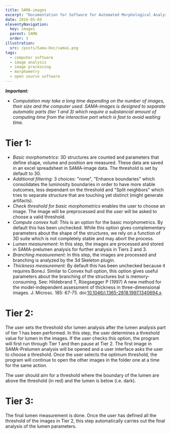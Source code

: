 ```yaml
---
title: SAMA-images
excerpt: "Documentation for Software for Automated Morphological Analysis : configuration and launch of the image analysis."
date: 2016-05-04
eleventyNavigation:
  key: images
  parent: SAMA
  order: 3
illustration: 
  src: /posts/Sama-Doc/sama1.png
tags: 
  - computer software
  - image analysis
  - image processing
  - morphometry
  - open source software
---
```


_**Important:**_

*   _Computation may take a long time depending on the number of images, their size and the computer used. SAMA-images is designed to separate automatic parts (tier 1 and 3) which require a substancial amount of computing time from the interactive part which is fast to avoid waiting time._

# Tier 1:

*   *Basic morphometrics:* 3D structures are counted and parameters that define shape, volume and position are measured. These data are saved in an excel spreadsheet in SAMA-image data. The threshold is set by default to 30.
*   *Additional filtering:* 3 choices: "none", "Enhance boundaries" which consolidates the luminosity boundaries in order to have more stable outcomes, less dependant on the threshold and "Split neighbors" which tries to separate structure that are touching yet distinct (might generate artifacts).
*   *Check threshold for basic morphometrics* enables the user to choose an image. The image will be preprocessed and the user will be asked to choose a valid threshold.
*   *Compute convex hull:* This is an option for the basic morphometrics. By default this has been unchecked. While this option gives complementary parameters about the shape of the structures, we rely on a function of 3D suite which is not completely stable and may abort the process.
*   *Lumen measurement:* In this step, the images are processed and stored in SAMA-prelumen analysis for further analysis in Tiers 2 and 3.
*   *Branching measurement:* In this step, the images are processed and branching is analyzed by the 3d Skeleton plugin.
*   *Thickness measurement:* By default this has been unchecked because it requires BoneJ. Similar to Convex hull option, this option gives useful parameters about the branching of the structures but is memory-consuming. See: Hildebrand T, Rüegsegger P (1997) A new method for the model-independent assessment of thickness in three-dimensional images. J. Microsc. 185: 67-75\. doi:[10.1046/j.1365-2818.1997.1340694.x](https://doi.org/10.1046/j.1365-2818.1997.1340694.x).

# Tier 2:

The user sets the threshold sfor lumen analysis after the lumen analysis part of tier 1 has been performed. In this step, the user determines a threshold value for lumen in the images. If the user checks this option, the program will first run through Tier 1 and then pause at Tier 2\. The first image in SAMA-Prelumen analysis will be opened and a user interface asks the user to choose a threshold. Once the user selects the optimum threshold, the program will continue to open the other images in the folder one at a time for the same action.

The user should aim for a threshold where the boundary of the lumen are above the threshold (in red) and the lumen is below (i.e. dark).

# Tier 3:

The final lumen measurement is done. Once the user has defined all the threshold of the images in Tier 2, this step automatically carries out the final analysis of the lumen parameters.
